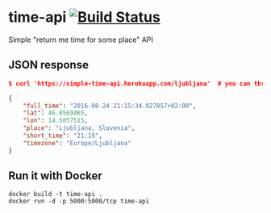 # time-api [![Build Status](https://travis-ci.org/mfin/time-api.svg?branch=master)](https://travis-ci.org/mfin/time-api)
Simple "return me time for some place" API

## JSON response
```JSON
$ curl 'https://simple-time-api.herokuapp.com/ljubljana'  # you can throw just about any string at it!

{
    "full_time": "2016-08-24 21:15:34.927857+02:00", 
    "lat": 46.0569465, 
    "lon": 14.5057515, 
    "place": "Ljubljana, Slovenia", 
    "short_time": "21:15", 
    "timezone": "Europe/Ljubljana"
}
```

## Run it with Docker
```
docker build -t time-api .
docker run -d -p 5000:5000/tcp time-api
```
